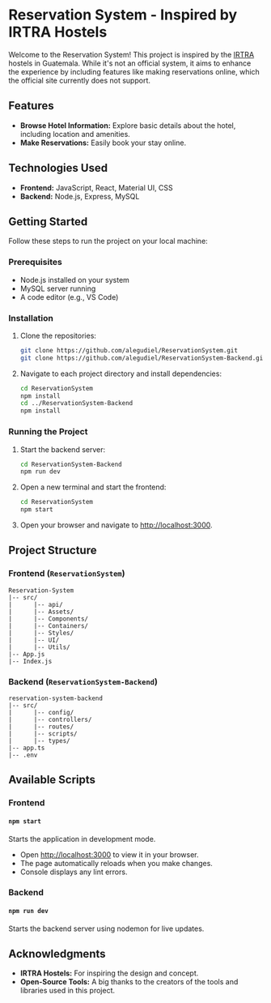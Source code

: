 # Reservation System - Inspired by IRTRA Hostels

Welcome to the Reservation System! This project is inspired by the [IRTRA](irtra.org.gt/) hostels in Guatemala. While it's not an official system, it aims to enhance the experience by including features like making reservations online, which the official site currently does not support.

## Features
- **Browse Hotel Information:** Explore basic details about the hotel, including location and amenities.
- **Make Reservations:** Easily book your stay online.

## Technologies Used
- **Frontend:** JavaScript, React, Material UI, CSS
- **Backend:** Node.js, Express, MySQL

## Getting Started
Follow these steps to run the project on your local machine:

### Prerequisites
- Node.js installed on your system
- MySQL server running
- A code editor (e.g., VS Code)

### Installation
1. Clone the repositories:
   ```bash
   git clone https://github.com/alegudiel/ReservationSystem.git
   git clone https://github.com/alegudiel/ReservationSystem-Backend.git
   ```
2. Navigate to each project directory and install dependencies:
   ```bash
   cd ReservationSystem
   npm install
   cd ../ReservationSystem-Backend
   npm install
   ```

### Running the Project
1. Start the backend server:
   ```bash
   cd ReservationSystem-Backend
   npm run dev
   ```
2. Open a new terminal and start the frontend:
   ```bash
   cd ReservationSystem
   npm start
   ```
3. Open your browser and navigate to [http://localhost:3000](http://localhost:3000).

## Project Structure

### Frontend (`ReservationSystem`)
```
Reservation-System
|-- src/
|      |-- api/
|      |-- Assets/
|      |-- Components/
|      |-- Containers/
|      |-- Styles/
|      |-- UI/
|      |-- Utils/
|-- App.js
|-- Index.js
```

### Backend (`ReservationSystem-Backend`)
```
reservation-system-backend
|-- src/
|      |-- config/
|      |-- controllers/
|      |-- routes/
|      |-- scripts/
|      |-- types/
|-- app.ts
|-- .env
```

## Available Scripts

### Frontend
#### `npm start`
Starts the application in development mode.
- Open [http://localhost:3000](http://localhost:3000) to view it in your browser.
- The page automatically reloads when you make changes.
- Console displays any lint errors.

### Backend
#### `npm run dev`
Starts the backend server using nodemon for live updates.

## Acknowledgments
- **IRTRA Hostels:** For inspiring the design and concept.
- **Open-Source Tools:** A big thanks to the creators of the tools and libraries used in this project.


